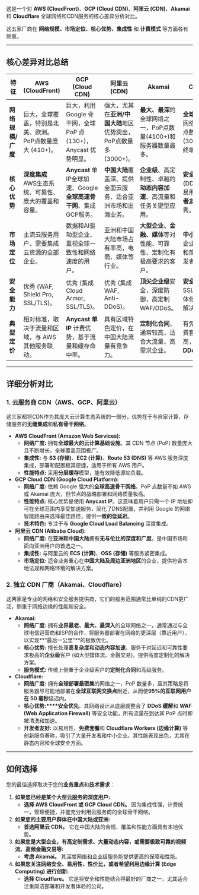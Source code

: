 <font style="color:rgb(27, 28, 29);">这是一个对 </font>**<font style="color:rgb(27, 28, 29);">AWS (CloudFront)</font>**<font style="color:rgb(27, 28, 29);">、</font>**<font style="color:rgb(27, 28, 29);">GCP (Cloud CDN)</font>**<font style="color:rgb(27, 28, 29);">、</font>**<font style="color:rgb(27, 28, 29);">阿里云 (CDN)</font>**<font style="color:rgb(27, 28, 29);">、</font>**<font style="color:rgb(27, 28, 29);">Akamai</font>**<font style="color:rgb(27, 28, 29);"> 和 </font>**<font style="color:rgb(27, 28, 29);">Cloudflare</font>**<font style="color:rgb(27, 28, 29);"> 全球网络和CDN服务的核心差异分析对比。</font>

<font style="color:rgb(27, 28, 29);">这五家厂商在 </font>**<font style="color:rgb(27, 28, 29);">网络规模、市场定位、核心优势、集成性</font>**<font style="color:rgb(27, 28, 29);"> 和 </font>**<font style="color:rgb(27, 28, 29);">计费模式</font>**<font style="color:rgb(27, 28, 29);"> 等方面各有侧重。</font>

---

## <font style="color:rgb(27, 28, 29);">核心差异对比总结</font>

| <font style="color:rgb(27, 28, 29);">特征</font>              | <font style="color:rgb(27, 28, 29);">AWS (CloudFront)</font>                                                                                                                                                                             | <font style="color:rgb(27, 28, 29);">GCP (Cloud CDN)</font>                                                                                                                                                                                        | <font style="color:rgb(27, 28, 29);">阿里云 (CDN)</font>                                                                                                                                                                                                                                                                                 | <font style="color:rgb(27, 28, 29);">Akamai</font>                                                                                                                                                                                                                                           | <font style="color:rgb(27, 28, 29);">Cloudflare</font>                                                                                                                                                                                                                                     |
| ------------------------------------------------------------- | ---------------------------------------------------------------------------------------------------------------------------------------------------------------------------------------------------------------------------------------- | -------------------------------------------------------------------------------------------------------------------------------------------------------------------------------------------------------------------------------------------------- | ---------------------------------------------------------------------------------------------------------------------------------------------------------------------------------------------------------------------------------------------------------------------------------------------------------------------------------------- | -------------------------------------------------------------------------------------------------------------------------------------------------------------------------------------------------------------------------------------------------------------------------------------------- | ------------------------------------------------------------------------------------------------------------------------------------------------------------------------------------------------------------------------------------------------------------------------------------------ |
| **<font style="color:rgb(27, 28, 29);">网络规模/广度</font>** | <font style="color:rgb(27, 28, 29);">巨大，全球覆盖，特别是北美、欧洲。PoP点数量庞大 (</font><font style="color:rgb(27, 28, 29);">410</font><font style="color:rgb(27, 28, 29);">+</font><font style="color:rgb(27, 28, 29);">)。</font> | <font style="color:rgb(27, 28, 29);">巨大，利用 Google 骨干网，全球 PoP 点 (</font><font style="color:rgb(27, 28, 29);">130</font><font style="color:rgb(27, 28, 29);">+</font><font style="color:rgb(27, 28, 29);">)，Anycast 优势明显。</font>   | <font style="color:rgb(27, 28, 29);">强大，尤其在</font>**<font style="color:rgb(27, 28, 29);">亚洲/中国大陆</font>**<font style="color:rgb(27, 28, 29);">地区优势突出，PoP点数量多 (</font><font style="color:rgb(27, 28, 29);">3000</font><font style="color:rgb(27, 28, 29);">+</font><font style="color:rgb(27, 28, 29);">)。</font> | **<font style="color:rgb(27, 28, 29);">最大、最深</font>**<font style="color:rgb(27, 28, 29);">的全球网络之一，PoP点数量(</font><font style="color:rgb(27, 28, 29);">4100</font><font style="color:rgb(27, 28, 29);">+</font><font style="color:rgb(27, 28, 29);">)和服务器数量最多。</font> | **<font style="color:rgb(27, 28, 29);">全球密度最高</font>**<font style="color:rgb(27, 28, 29);">的网络之一，PoP点数量多 (</font><font style="color:rgb(27, 28, 29);">300</font><font style="color:rgb(27, 28, 29);">+</font><font style="color:rgb(27, 28, 29);">)，靠近终端用户。</font> |
| **<font style="color:rgb(27, 28, 29);">核心优势</font>**      | **<font style="color:rgb(27, 28, 29);">深度集成</font>**<font style="color:rgb(27, 28, 29);"> AWS生态系统、可靠性、庞大的覆盖和容量。</font>                                                                                             | **<font style="color:rgb(27, 28, 29);">Anycast</font>**<font style="color:rgb(27, 28, 29);"> 单IP全球加速、Google </font>**<font style="color:rgb(27, 28, 29);">全球高速骨干网</font>**<font style="color:rgb(27, 28, 29);">、集成GCP服务。</font> | **<font style="color:rgb(27, 28, 29);">中国大陆</font>**<font style="color:rgb(27, 28, 29);">覆盖深、提供全面云服务、适合亚洲市场和出海业务。</font>                                                                                                                                                                                     | **<font style="color:rgb(27, 28, 29);">企业级</font>**<font style="color:rgb(27, 28, 29);">、高定制性、卓越的</font>**<font style="color:rgb(27, 28, 29);">动态内容加速</font>**<font style="color:rgb(27, 28, 29);">、高流量和任务关键型应用。</font>                                       | **<font style="color:rgb(27, 28, 29);">安全优先</font>**<font style="color:rgb(27, 28, 29);"> (DDoS/WAF)、易用性高、</font>**<font style="color:rgb(27, 28, 29);">开发者友好</font>**<font style="color:rgb(27, 28, 29);">、性能优秀。</font>                                              |
| **<font style="color:rgb(27, 28, 29);">市场定位</font>**      | <font style="color:rgb(27, 28, 29);">主流云服务用户、需要集成云资源的全部企业。</font>                                                                                                                                                   | <font style="color:rgb(27, 28, 29);">数据和AI驱动型企业、重视全球一致性和网络速度的用户。</font>                                                                                                                                                   | <font style="color:rgb(27, 28, 29);">亚洲和中国大陆市场占有率高，电商、媒体等行业。</font>                                                                                                                                                                                                                                               | **<font style="color:rgb(27, 28, 29);">大型企业、金融、媒体</font>**<font style="color:rgb(27, 28, 29);">等对性能、可靠性、定制化有极高要求的客户。</font>                                                                                                                                   | **<font style="color:rgb(27, 28, 29);">中小企业</font>**<font style="color:rgb(27, 28, 29);">到大型企业，重视安全和简洁部署的开发者。</font>                                                                                                                                               |
| **<font style="color:rgb(27, 28, 29);">安全能力</font>**      | <font style="color:rgb(27, 28, 29);">优秀 (WAF, Shield Pro, SSL/TLS)。</font>                                                                                                                                                            | <font style="color:rgb(27, 28, 29);">优秀 (集成 Cloud Armor, SSL/TLS)。</font>                                                                                                                                                                     | <font style="color:rgb(27, 28, 29);">优秀 (集成 WAF, Anti-DDoS)。</font>                                                                                                                                                                                                                                                                 | **<font style="color:rgb(27, 28, 29);">顶尖企业级</font>**<font style="color:rgb(27, 28, 29);">安全，深度防御，高定制 WAF/DDoS。</font>                                                                                                                                                      | **<font style="color:rgb(27, 28, 29);">安全基因</font>**<font style="color:rgb(27, 28, 29);">，免费 SSL/DDoS，一体化安全和性能解决方案。</font>                                                                                                                                            |
| **<font style="color:rgb(27, 28, 29);">典型定价</font>**      | <font style="color:rgb(27, 28, 29);">相对标准，取决于流量和区域，与 AWS 其他服务联动。</font>                                                                                                                                            | **<font style="color:rgb(27, 28, 29);">Anycast 单 IP</font>**<font style="color:rgb(27, 28, 29);"> 计费优势，基于流量和缓存命中率。</font>                                                                                                         | <font style="color:rgb(27, 28, 29);">具有区域特色定价，在中国大陆流量有竞争力。</font>                                                                                                                                                                                                                                                   | **<font style="color:rgb(27, 28, 29);">定制化合同</font>**<font style="color:rgb(27, 28, 29);">，通常较高，适合大流量、高需求企业。</font>                                                                                                                                                   | <font style="color:rgb(27, 28, 29);">有免费套餐，付费套餐性价比高，</font>**<font style="color:rgb(27, 28, 29);">无计量 DDoS</font>**<font style="color:rgb(27, 28, 29);"> (通常)。</font>                                                                                                 |

---

## <font style="color:rgb(27, 28, 29);">详细分析对比</font>

### <font style="color:rgb(27, 28, 29);">1. 云服务商 CDN（AWS、GCP、阿里云）</font>

<font style="color:rgb(27, 28, 29);">这三家都将CDN作为其庞大云计算生态系统的一部分，优势在于与自家计算、存储服务的</font>**<font style="color:rgb(27, 28, 29);">无缝集成</font>**<font style="color:rgb(27, 28, 29);">和</font>**<font style="color:rgb(27, 28, 29);">私有骨干网络</font>**<font style="color:rgb(27, 28, 29);">。</font>

+ **<font style="color:rgb(27, 28, 29);">AWS CloudFront (Amazon Web Services):</font>**
  - **<font style="color:rgb(27, 28, 29);">网络广度:</font>**<font style="color:rgb(27, 28, 29);"> 拥有</font>**<font style="color:rgb(27, 28, 29);">全球最大的云计算基础设施</font>**<font style="color:rgb(27, 28, 29);">。其 CDN 节点 (PoP) 数量庞大且不断增长，全球覆盖范围极广。</font>
  - **<font style="color:rgb(27, 28, 29);">集成性:</font>**<font style="color:rgb(27, 28, 29);"> 与 </font>**<font style="color:rgb(27, 28, 29);">S3 (存储)</font>**<font style="color:rgb(27, 28, 29);">、</font>**<font style="color:rgb(27, 28, 29);">EC2 (计算)</font>**<font style="color:rgb(27, 28, 29);">、</font>**<font style="color:rgb(27, 28, 29);">Route 53 (DNS)</font>**<font style="color:rgb(27, 28, 29);"> 等 AWS 服务深度集成，部署和配置极其便捷，适用于所有 AWS 用户。</font>
  - **<font style="color:rgb(27, 28, 29);">性能特点:</font>**<font style="color:rgb(27, 28, 29);"> 采用</font>**<font style="color:rgb(27, 28, 29);">分层缓存</font>**<font style="color:rgb(27, 28, 29);">模型，能有效降低源站负载。</font>
+ **<font style="color:rgb(27, 28, 29);">GCP Cloud CDN (Google Cloud Platform):</font>**
  - **<font style="color:rgb(27, 28, 29);">网络广度:</font>**<font style="color:rgb(27, 28, 29);"> 依赖 Google 强大的</font>**<font style="color:rgb(27, 28, 29);">全球高速骨干网络</font>**<font style="color:rgb(27, 28, 29);">。PoP 点数量不如 AWS 或 Akamai 庞大，但节点的战略部署和网络质量极高。</font>
  - **<font style="color:rgb(27, 28, 29);">性能特点:</font>**<font style="color:rgb(27, 28, 29);"> 核心优势是使用 </font>**<font style="color:rgb(27, 28, 29);">Anycast IP</font>**<font style="color:rgb(27, 28, 29);">。这意味着用户只需一个 IP 地址即可在全球范围内享受加速服务，简化了DNS配置，并利用 Google 的网络智能路由来选择最佳路径，提供</font>**<font style="color:rgb(27, 28, 29);">一致的低延迟</font>**<font style="color:rgb(27, 28, 29);">。</font>
  - **<font style="color:rgb(27, 28, 29);">技术特色:</font>**<font style="color:rgb(27, 28, 29);"> 专注于与 </font>**<font style="color:rgb(27, 28, 29);">Google Cloud Load Balancing</font>**<font style="color:rgb(27, 28, 29);"> 深度集成。</font>
+ **<font style="color:rgb(27, 28, 29);">阿里云 CDN (Alibaba Cloud):</font>**
  - **<font style="color:rgb(27, 28, 29);">网络广度:</font>**<font style="color:rgb(27, 28, 29);"> 在</font>**<font style="color:rgb(27, 28, 29);">亚洲和中国大陆</font>**<font style="color:rgb(27, 28, 29);">拥有</font>**<font style="color:rgb(27, 28, 29);">无与伦比的深度和广度</font>**<font style="color:rgb(27, 28, 29);">。是中国市场和面向亚洲用户的首选之一。</font>
  - **<font style="color:rgb(27, 28, 29);">集成性:</font>**<font style="color:rgb(27, 28, 29);"> 与阿里云的 </font>**<font style="color:rgb(27, 28, 29);">ECS (计算)</font>**<font style="color:rgb(27, 28, 29);">、</font>**<font style="color:rgb(27, 28, 29);">OSS (存储)</font>**<font style="color:rgb(27, 28, 29);"> 等服务紧密集成。</font>
  - **<font style="color:rgb(27, 28, 29);">市场定位:</font>**<font style="color:rgb(27, 28, 29);"> 适合业务重心在</font>**<font style="color:rgb(27, 28, 29);">中国大陆及周边亚洲地区</font>**<font style="color:rgb(27, 28, 29);">的企业，提供符合本地法规和网络环境的解决方案。</font>

### <font style="color:rgb(27, 28, 29);">2. 独立 CDN 厂商（Akamai、Cloudflare）</font>

<font style="color:rgb(27, 28, 29);">这两家是专业的网络和安全服务提供商，它们的服务范围通常比单纯的CDN更广泛，侧重于网络边缘的性能和安全。</font>

+ **<font style="color:rgb(27, 28, 29);">Akamai:</font>**
  - **<font style="color:rgb(27, 28, 29);">网络广度:</font>**<font style="color:rgb(27, 28, 29);"> 拥有</font>**<font style="color:rgb(27, 28, 29);">业界最老、最大、最深入</font>**<font style="color:rgb(27, 28, 29);">的全球网络之一，通常通过与全球电信运营商和ISP的合作，将服务器部署在网络的更深层（靠近用户），以实现**“最后一公里”**的极致优化。</font>
  - **<font style="color:rgb(27, 28, 29);">核心优势:</font>**<font style="color:rgb(27, 28, 29);"> 擅长处理</font>**<font style="color:rgb(27, 28, 29);">高复杂度和动态内容加速</font>**<font style="color:rgb(27, 28, 29);">，服务于对延迟和可靠性要求极高的</font>**<font style="color:rgb(27, 28, 29);">企业级</font>**<font style="color:rgb(27, 28, 29);">客户 (如大型媒体流、金融交易)。提供高度定制化的解决方案。</font>
  - **<font style="color:rgb(27, 28, 29);">服务模式:</font>**<font style="color:rgb(27, 28, 29);"> 传统上侧重于企业级客户的</font>**<font style="color:rgb(27, 28, 29);">定制化合同</font>**<font style="color:rgb(27, 28, 29);">和高级服务。</font>
+ **<font style="color:rgb(27, 28, 29);">Cloudflare:</font>**
  - **<font style="color:rgb(27, 28, 29);">网络广度:</font>**<font style="color:rgb(27, 28, 29);"> 拥有</font>**<font style="color:rgb(27, 28, 29);">全球部署最密集</font>**<font style="color:rgb(27, 28, 29);">的网络之一，PoP 数量多，且其策略是将服务器尽可能地部署在</font>**<font style="color:rgb(27, 28, 29);">全球互联网交换点</font>**<font style="color:rgb(27, 28, 29);">附近，从而使**95%**的互联网用户在 </font>**<font style="color:rgb(27, 28, 29);">50 毫秒</font>**<font style="color:rgb(27, 28, 29);">延迟内。</font>
  - **<font style="color:rgb(27, 28, 29);">核心优势:</font>****<font style="color:rgb(27, 28, 29);">安全优先</font>**<font style="color:rgb(27, 28, 29);">。其网络设计从底层就整合了 </font>**<font style="color:rgb(27, 28, 29);">DDoS 缓解</font>**<font style="color:rgb(27, 28, 29);">和 </font>**<font style="color:rgb(27, 28, 29);">WAF (Web Application Firewall)</font>**<font style="color:rgb(27, 28, 29);"> 等安全功能，所有流量在到达其 PoP 点时即被清洗和加速。</font>
  - **<font style="color:rgb(27, 28, 29);">开发者友好:</font>**<font style="color:rgb(27, 28, 29);"> 以易用性、</font>**<font style="color:rgb(27, 28, 29);">免费套餐</font>**<font style="color:rgb(27, 28, 29);">和 </font>**<font style="color:rgb(27, 28, 29);">Cloudflare Workers (边缘计算)</font>**<font style="color:rgb(27, 28, 29);"> 等创新服务著称，吸引了大量开发者和中小企业。其性能表现出色，尤其在静态内容和全球安全方面。</font>

---

## <font style="color:rgb(27, 28, 29);">如何选择</font>

<font style="color:rgb(27, 28, 29);">您的最佳选择取决于您的</font>**<font style="color:rgb(27, 28, 29);">业务重点</font>**<font style="color:rgb(27, 28, 29);">和</font>**<font style="color:rgb(27, 28, 29);">技术需求</font>**<font style="color:rgb(27, 28, 29);">：</font>

1. **<font style="color:rgb(27, 28, 29);">如果您已经是某个大型云服务的深度用户:</font>**
   - **<font style="color:rgb(27, 28, 29);">选择 AWS CloudFront 或 GCP Cloud CDN。</font>**<font style="color:rgb(27, 28, 29);"> 因为集成性强，计费统一，管理便捷，并能充分利用云服务商的全球骨干网络。</font>
2. **<font style="color:rgb(27, 28, 29);">如果您的主要用户群体在中国大陆或亚洲:</font>**
   - **<font style="color:rgb(27, 28, 29);">首选阿里云 CDN。</font>**<font style="color:rgb(27, 28, 29);"> 它在中国大陆的合规、覆盖和性能方面具有本地优势。</font>
3. **<font style="color:rgb(27, 28, 29);">如果您是大型企业，有高定制需求、大量动态内容，或需要极致可靠的视频流、高频金融交易等:</font>**
   - **<font style="color:rgb(27, 28, 29);">考虑 Akamai。</font>**<font style="color:rgb(27, 28, 29);"> 其深度网络和企业级服务能提供更高的保障和性能。</font>
4. **<font style="color:rgb(27, 28, 29);">如果您关注网络安全、易用性、性价比，或者希望利用边缘计算 (Edge Computing) 进行创新:</font>**
   - **<font style="color:rgb(27, 28, 29);">选择 Cloudflare。</font>**<font style="color:rgb(27, 28, 29);"> 它是将安全和性能结合得最好的厂商之一，尤其适合注重简洁部署和开发者体验的公司。</font>
